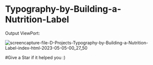 # Typography-by-Building-a-Nutrition-Label

Output ViewPort:

![screencapture-file-D-Projects-Typography-by-Building-a-Nutrition-Label-index-html-2023-05-05-00_27_50](https://user-images.githubusercontent.com/96150629/236302885-b6c388b6-6f4a-4c7e-8b82-ad0bbbd3cda6.png)

#Give a Star if it helped you :)

